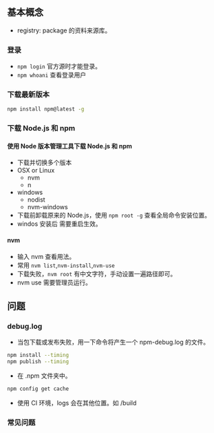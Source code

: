 ## 基本概念

* registry: package 的资料来源库。

### 登录

* `npm login` 官方源时才能登录。
* `npm whoani` 查看登录用户

### 下载最新版本

```bash
npm install npm@latest -g
```

### 下载 Node.js 和 npm

#### 使用 Node 版本管理工具下载 Node.js 和 npm

* 下载并切换多个版本
* OSX or Linux  
    * nvm
    * n
* windows 
    * nodist
    * nvm-windows
* 下载前卸载原来的 Node.js，使用 `npm root -g` 查看全局命令安装位置。
* windos 安装后 需要重启生效。

#### nvm

* 输入 nvm 查看用法。
* 常用 `nvm list`,`nvm-install`,`nvm-use`
* 下载失败，`nvm root` 有中文字符，手动设置一遍路径即可。
* nvm use 需要管理员运行。

## 问题

### debug.log

* 当包下载或发布失败，用一下命令将产生一个 npm-debug.log 的文件。

```bash
npm install --timing
npm publish --timing
```

* 在 .npm 文件夹中。

```bash
npm config get cache
```

* 使用 CI 环境，logs 会在其他位置。如 /build

### 常见问题

